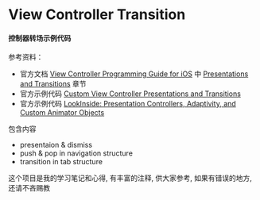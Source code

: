 # View Controller Transition

#### 控制器转场示例代码

参考资料：
* 官方文档 [View Controller Programming Guide for iOS](https://developer.apple.com/library/content/featuredarticles/ViewControllerPGforiPhoneOS/index.html#//apple_ref/doc/uid/TP40007457-CH2-SW1) 中 [Presentations and Transitions](https://developer.apple.com/library/content/featuredarticles/ViewControllerPGforiPhoneOS/PresentingaViewController.html#//apple_ref/doc/uid/TP40007457-CH14-SW1) 章节
* 官方示例代码 [Custom View Controller Presentations and Transitions](https://developer.apple.com/library/content/samplecode/CustomTransitions/Introduction/Intro.html) 
* 官方示例代码 [LookInside: Presentation Controllers, Adaptivity, and Custom Animator Objects](https://developer.apple.com/library/content/samplecode/LookInside/Introduction/Intro.html)

包含内容
* presentaion & dismiss
* push & pop in navigation structure
* transition in tab structure

这个项目是我的学习笔记和心得, 有丰富的注释, 供大家参考, 如果有错误的地方, 还请不吝赐教
